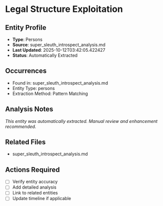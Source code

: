 # Legal Structure Exploitation

## Entity Profile
- **Type**: Persons
- **Source**: super_sleuth_introspect_analysis.md
- **Last Updated**: 2025-10-12T03:42:05.422427
- **Status**: Automatically Extracted

## Occurrences
- Found in: super_sleuth_introspect_analysis.md
- Entity Type: persons
- Extraction Method: Pattern Matching

## Analysis Notes
*This entity was automatically extracted. Manual review and enhancement recommended.*

## Related Files
- super_sleuth_introspect_analysis.md

## Actions Required
- [ ] Verify entity accuracy
- [ ] Add detailed analysis
- [ ] Link to related entities
- [ ] Update timeline if applicable
